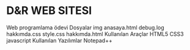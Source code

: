 # D&R WEB SITESI
Web programlama ödevi
Dosyalar
img
anasaya.html
debug.log
hakkımda.css
style.css
hakkımda.html
Kullanılan Araçlar
HTML5
CSS3
javascript
Kullanılan Yazılımlar
Notepad++

